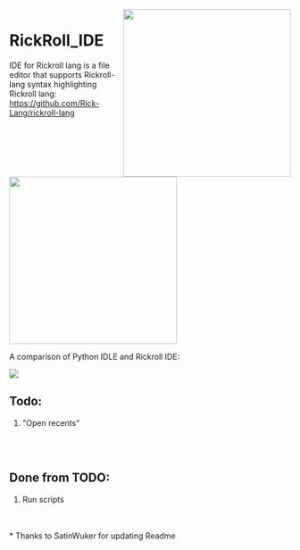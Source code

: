 <img src="https://cdn.discordapp.com/attachments/915761717970096130/959888456673275924/icon.png" align="right" width="300" height="300"/>

# RickRoll_IDE

IDE for Rickroll lang is a file editor that supports Rickroll-lang syntax highlighting
<br>
Rickroll lang: https://github.com/Rick-Lang/rickroll-lang

<img src="https://i.imgur.com/icr6IAs.jpg" width="300" height="300"/>

A comparison of Python IDLE and Rickroll IDE:

![](https://i.imgur.com/kFpVs0h.png)

## Todo:
1. "Open recents"
<br>
<br>

## Done from TODO:
1. Run scripts
<br>
<br>
* Thanks to SatinWuker for updating Readme
